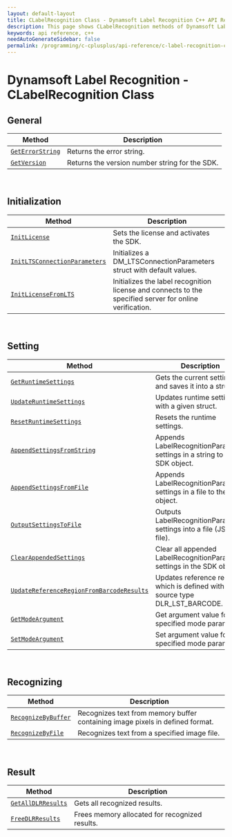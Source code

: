 ```yaml
---
layout: default-layout
title: CLabelRecognition Class - Dynamsoft Label Recognition C++ API Reference
description: This page shows CLabelRecognition methods of Dynamsoft Label Recognition for C++ API Reference.
keywords: api reference, c++
needAutoGenerateSidebar: false
permalink: /programming/c-cplusplus/api-reference/c-label-recognition-class/index.html
---
```



# Dynamsoft Label Recognition - CLabelRecognition Class

## General
   
  | Method               | Description |
  |----------------------|-------------|
  | [`GetErrorString`](general.html#geterrorstring) | Returns the error string. |
  | [`GetVersion`](general.html#getversion) | Returns the version number string for the SDK. |
   
&nbsp; 

## Initialization
  
  | Method               | Description |
  |----------------------|-------------|
  | [`InitLicense`](initialization.html#initlicense) | Sets the license and activates the SDK. |
  | [`InitLTSConnectionParameters`](initialization.html#initltsconnectionparameters) | Initializes a DM_LTSConnectionParameters struct with default values. |
  | [`InitLicenseFromLTS`](initialization.html#initlicensefromlts) | Initializes the label recognition license and connects to the specified server for online verification. |

&nbsp; 

## Setting

  | Method               | Description |
  |----------------------|-------------|
  | [`GetRuntimeSettings`](settings.html#getruntimesettings) | Gets the current settings and saves it into a struct. |
  | [`UpdateRuntimeSettings`](settings.html#updateruntimesettings) | Updates runtime settings with a given struct. |
  | [`ResetRuntimeSettings`](settings.html#resetruntimesettings) | Resets the runtime settings. |
  | [`AppendSettingsFromString`](settings.html#appendsettingsfromstring) | Appends LabelRecognitionParameter settings in a string to the SDK object. |
  | [`AppendSettingsFromFile`](settings.html#appendsettingsfromfile) | Appends LabelRecognitionParameter settings in a file to the SDK object. |
  | [`OutputSettingsToFile`](settings.html#outputsettingstofile) | Outputs LabelRecognitionParameter settings into a file (JSON file). |
  | [`ClearAppendedSettings`](settings.html#clearappendedsettings) | Clear all appended LabelRecognitionParameter settings in the SDK object. |
  | [`UpdateReferenceRegionFromBarcodeResults`](settings.html#updatereferenceregionfrombarcoderesults) | Updates reference region which is defined with source type DLR_LST_BARCODE. |
  | [`GetModeArgument`](settings.html#getmodeargument) | Get argument value for the specified mode parameter. |
  | [`SetModeArgument`](settings.html#setmodeargument) | Set argument value for the specified mode parameter. |

&nbsp; 
   
## Recognizing
   
  | Method               | Description |
  |----------------------|-------------|
  | [`RecognizeByBuffer`](recognizing.html#recognizebybuffer) | Recognizes text from memory buffer containing image pixels in defined format. |
  | [`RecognizeByFile`](recognizing.html#recognizebyfile) | Recognizes text from a specified image file. |
   
&nbsp; 
   
## Result
   
  | Method               | Description |
  |----------------------|-------------|
  | [`GetAllDLRResults`](result.html#getalldlrresults) | Gets all recognized results. |
  | [`FreeDLRResults`](result.html#freedlrresults) | Frees memory allocated for recognized results. |
   
&nbsp; 

